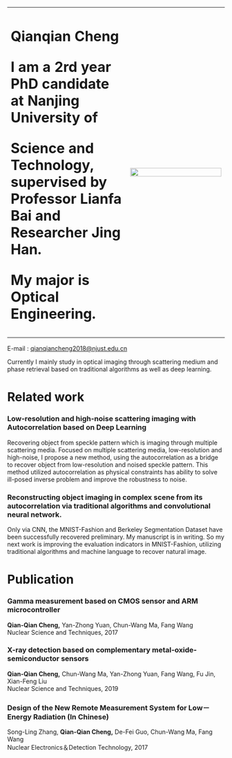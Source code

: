 <table border = "0">
   <tr>
      <td width = "55%">
         <h1> Qianqian Cheng </b></p>
         <p><b>    I am a 2rd year PhD candidate at Nanjing University of </b></p>
         <p><b>Science and Technology, supervised by Professor Lianfa Bai and Researcher Jing Han.</b></p>
         <p><b>My major is Optical Engineering.</b></p>
        </td>
        <td width = "45%">
          <img src = "https://github.com/xiaoqianacheng/qianqiancheng.github.io/blob/master/未标题-1.png" width = "100%">
        </td>
     <tr> 
  </table>
    
   E-mail : qianqiancheng2018@njust.edu.cn
   
   Currently I mainly study in optical imaging through scattering medium and phase 
 retrieval based on traditional algorithms as well as deep learning.    

# Related work
### Low-resolution and high-noise scattering imaging with Autocorrelation based on Deep Learning

   Recovering object from speckle pattern which is imaging through multiple scattering media. Focused on multiple scattering media, low-resolution and high-noise, I propose a new method, using the autocorrelation as a bridge to recover object from low-resolution and noised speckle pattern. This method utilized autocorrelation as physical constraints has ability to solve ill-posed inverse problem and improve the robustness to noise. 

### Reconstructing object imaging in complex scene from its autocorrelation via traditional algorithms and convolutional neural network.
   Only via CNN, the MNIST-Fashion and Berkeley Segmentation Dataset have been successfully recovered preliminary. My manuscript is in writing.
So my next work is improving the evaluation indicators in MNIST-Fashion, utilizing traditional algorithms and machine language to recover natural image.

# Publication

### Gamma measurement based on CMOS sensor and ARM microcontroller
   __Qian-Qian Cheng,__ Yan-Zhong Yuan, Chun-Wang Ma, Fang Wang  
   Nuclear Science and Techniques, 2017
  
### X-ray detection based on complementary metal-oxide-semiconductor sensors
   __Qian-Qian Cheng,__ Chun-Wang Ma, Yan-Zhong Yuan, Fang Wang, Fu Jin, Xian-Feng Liu  
   Nuclear Science and Techniques, 2019
   
### Design of the New Remote Measurement System for Low－Energy Radiation (In Chinese)
   Song-Ling Zhang,  __Qian-Qian Cheng,__ De-Fei Guo, Chun-Wang Ma, Fang Wang  
   Nuclear Electronics＆Detection Technology, 2017
   
